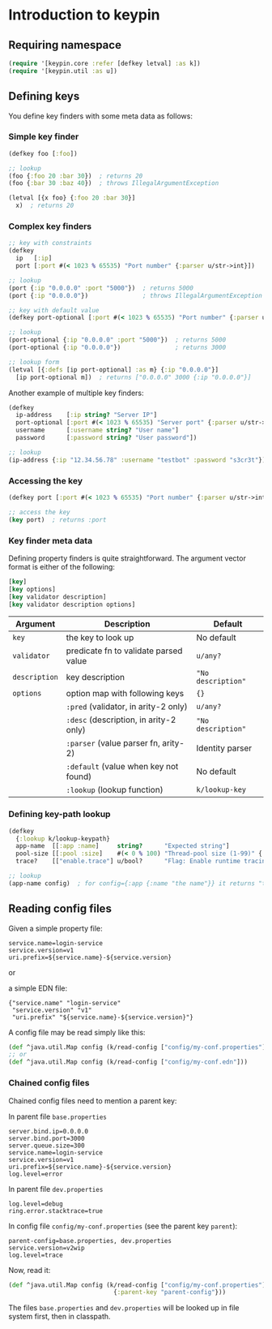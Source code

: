 # Introduction to keypin


## Requiring namespace

```clojure
(require '[keypin.core :refer [defkey letval] :as k])
(require '[keypin.util :as u])
```


## Defining keys

You define key finders with some meta data as follows:


### Simple key finder

```clojure
(defkey foo [:foo])

;; lookup
(foo {:foo 20 :bar 30})  ; returns 20
(foo {:bar 30 :baz 40})  ; throws IllegalArgumentException

(letval [{x foo} {:foo 20 :bar 30}]
  x)  ; returns 20
```


### Complex key finders

```clojure
;; key with constraints
(defkey
  ip   [:ip]
  port [:port #(< 1023 % 65535) "Port number" {:parser u/str->int}])

;; lookup
(port {:ip "0.0.0.0" :port "5000"})  ; returns 5000
(port {:ip "0.0.0.0"})               ; throws IllegalArgumentException

;; key with default value
(defkey port-optional [:port #(< 1023 % 65535) "Port number" {:parser u/str->int :default 3000}])

;; lookup
(port-optional {:ip "0.0.0.0" :port "5000"})  ; returns 5000
(port-optional {:ip "0.0.0.0"})               ; returns 3000

;; lookup form
(letval [{:defs [ip port-optional] :as m} {:ip "0.0.0.0"}]
  [ip port-optional m])  ; returns ["0.0.0.0" 3000 {:ip "0.0.0.0"}]
```

Another example of multiple key finders:

```clojure
(defkey
  ip-address    [:ip string? "Server IP"]
  port-optional [:port #(< 1023 % 65535) "Server port" {:parser u/str->int :default 3000}]
  username      [:username string? "User name"]
  password      [:password string? "User password"])

;; lookup
(ip-address {:ip "12.34.56.78" :username "testbot" :password "s3cr3t"})
```


### Accessing the key

```clojure
(defkey port [:port #(< 1023 % 65535) "Port number" {:parser u/str->int}])

;; access the key
(key port)  ; returns :port
```


### Key finder meta data

Defining property finders is quite straightforward. The argument vector format is either of the following:

```clojure
[key]
[key options]
[key validator description]
[key validator description options]
```

| Argument      | Description                           | Default            |
|---------------|---------------------------------------|--------------------|
| `key`         | the key to look up                    | No default         |
| `validator`   | predicate fn to validate parsed value | `u/any?`           |
| `description` | key description                       | `"No description"` |
| `options`     | option map with following keys        | `{}`               |
|               | `:pred` (validator, in arity-2 only)  | `u/any?`           |
|               | `:desc` (description, in arity-2 only)| `"No description"` |
|               | `:parser`  (value parser fn, arity-2) | Identity parser    |
|               | `:default` (value when key not found) | No default         |
|               | `:lookup`  (lookup function)          | `k/lookup-key`     |


### Defining key-path lookup

```clojure
(defkey
  {:lookup k/lookup-keypath}
  app-name  [[:app :name]     string?      "Expected string"]
  pool-size [[:pool :size]    #(< 0 % 100) "Thread-pool size (1-99)" {:parser u/str->int}]
  trace?    [["enable.trace"] u/bool?      "Flag: Enable runtime tracing?" {:parser u/str->bool :default true}])

;; lookup
(app-name config)  ; for config={:app {:name "the name"}} it returns "the name"
```


## Reading config files

Given a simple property file:

```properties
service.name=login-service
service.version=v1
uri.prefix=${service.name}-${service.version}
```

or

a simple EDN file:

```edn
{"service.name" "login-service"
 "service.version" "v1"
 "uri.prefix" "${service.name}-${service.version}"}
```

A config file may be read simply like this:

```clojure
(def ^java.util.Map config (k/read-config ["config/my-conf.properties"]))
;; or
(def ^java.util.Map config (k/read-config ["config/my-conf.edn"]))
```


### Chained config files

Chained config files need to mention a parent key:

In parent file `base.properties`

```properties
server.bind.ip=0.0.0.0
server.bind.port=3000
server.queue.size=300
service.name=login-service
service.version=v1
uri.prefix=${service.name}-${service.version}
log.level=error
```

In parent file `dev.properties`

```properties
log.level=debug
ring.error.stacktrace=true
```

In config file `config/my-conf.properties` (see the parent key `parent`):

```properties
parent-config=base.properties, dev.properties
service.version=v2wip
log.level=trace
```

Now, read it:

```clojure
(def ^java.util.Map config (k/read-config ["config/my-conf.properties"]
                             {:parent-key "parent-config"}))
```

The files `base.properties` and `dev.properties` will  be looked up in file system first, then in classpath.

